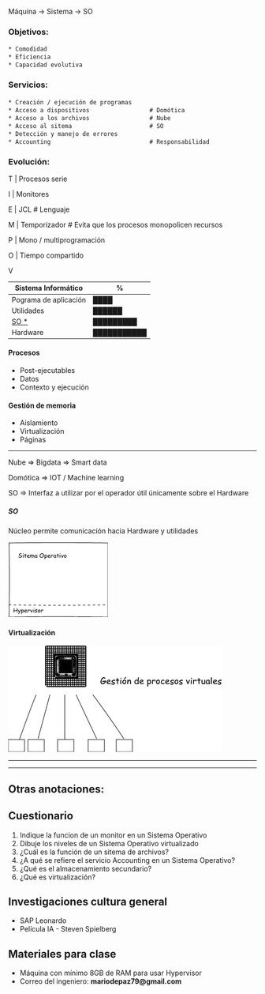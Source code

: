 Máquina -> Sistema -> SO

### Objetivos:

    * Comodidad
    * Eficiencia
    * Capacidad evolutiva

### Servicios:

    * Creación / ejecución de programas     
    * Acceso a dispositivos                 # Domótica
    * Acceso a los archivos                 # Nube
    * Acceso al sitema                      # SO
    * Detección y manejo de errores
    * Accounting                            # Responsabilidad

### Evolución:

T | Procesos serie

I | Monitores

E | JCL                         # Lenguaje

M | Temporizador                # Evita que los procesos monopolicen recursos

P | Mono / multiprogramación

O | Tiempo compartido

  V

|   Sistema Informático |       %   |
|-----------------------|-----------|
| Pograma de aplicación|████       |
| Utilidades            |██████     |
| [SO *](#so)           |█████████  |   
| Hardware              |███████████|

#### Procesos
- Post-ejecutables
- Datos
- Contexto y ejecución

#### Gestión de memoria
- Aislamiento
- Virtualización
- Páginas

---------------------------------------------------------------------------

Nube        =>  Bigdata =>  Smart data

Domótica    =>  IOT / Machine learning

SO          =>  Interfaz a utilizar por el operador útil únicamente sobre el Hardware

##### SO
Núcleo permite comunicación hacia Hardware y utilidades

![alt text](images/so_hyp.png)

#### Virtualización

![alt text](images/virt.png)



---------------------------------------------------------------------------
---------------------------------------------------------------------------

## Otras anotaciones:

## Cuestionario

1.  Indique la funcion de un monitor en un Sistema Operativo
2.  Dibuje los niveles de un Sistema Operativo virtualizado
3.  ¿Cuál es la función de un sitema de archivos?
4.  ¿A qué se refiere el servicio Accounting en un Sistema Operativo?
5.  ¿Qué es el almacenamiento secundario?
6.  ¿Qué es virtualización?

## Investigaciones cultura general

*   SAP Leonardo
*   Película IA - Steven Spielberg

## Materiales para clase

*   Máquina con mínimo 8GB de RAM para usar Hypervisor
*   Correo del ingeniero:   __mariodepaz79@gmail.com__
